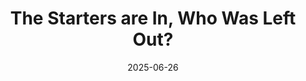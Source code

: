 ---
title: "The Starters are In, Who Was Left Out?"
date: "2025-06-26"
summary: "The starters are locked for this year's All Star Game! Who's in and who's not? Did the fans get it right or have they taken it too far?"
image: "/img/dummyimage.png"
pinned: false
---